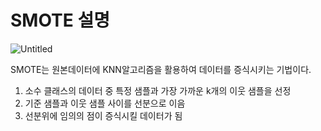 # SMOTE 설명

![Untitled](SMOTE%20%E1%84%89%E1%85%A5%E1%86%AF%E1%84%86%E1%85%A7%E1%86%BC%20f9d4bea5866c49e3a58b383c50242a59/Untitled.png)

SMOTE는 원본데이터에 KNN알고리즘을 활용하여 데이터를 증식시키는 기법이다.

1. 소수 클래스의 데이터 중 특정 샘플과 가장 가까운 k개의 이웃 샘플을 선정
2. 기준 샘플과 이웃 샘플 사이를 선분으로 이음
3. 선분위에 임의의 점이 증식시킬 데이터가 됨